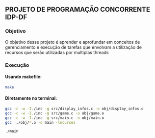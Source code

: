 ## PROJETO DE PROGRAMAÇÃO CONCORRENTE IDP-DF

### Objetivo
O objetivo desse projeto é aprender e aprofundar em conceitos de gerenciamento e execução de tarefas que envolvam a utilização de recursos que serão utilizadas por multiplas threads


### Execução

#### Usando makefile:
```bash
make
```
#### Diretamente no terminal:
```bash
gcc -c -w -I./inc -g src/display_infos.c -o obj/display_infos.o
gcc -c -w -I./inc -g src/game.c -o obj/game.o
gcc -c -w -I./inc -g src/main.c -o obj/main.o
gcc  ./obj/*.o -o main -lncurses
```

```bash
./main
```

